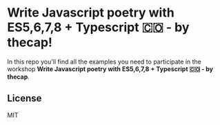 # Write Javascript poetry with ES5,6,7,8 + Typescript 🇨🇴 - by thecap!

In this repo you'll find all the examples you need to participate in the workshop **Write Javascript poetry with ES5,6,7,8 + Typescript 🇨🇴 - by thecap**.

## License

MIT
